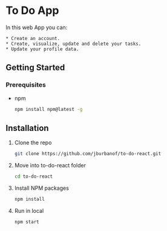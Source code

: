 
# To Do App

In this web App you can: 

    * Create an account.
    * Create, visualize, update and delete your tasks.
    * Update your profile data.


## Getting Started



### Prerequisites


* npm
  ```sh
  npm install npm@latest -g
  ```

## Installation
1. Clone the repo
   ```sh
   git clone https://github.com/jburbanof/to-do-react.git
   ```
2. Move into to-do-react folder
   ```sh
   cd to-do-react
   ```
3. Install NPM packages
   ```sh
   npm install
   ```
3. Run in local
   ```sh
   npm start
   ```
